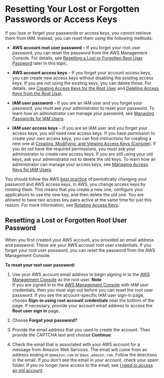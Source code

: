 # Resetting Your Lost or Forgotten Passwords or Access Keys<a name="id_credentials_access-keys_retrieve"></a>

If you lose or forget your passwords or access keys, you *cannot* retrieve them from IAM\. Instead, you can reset them using the following methods:

+ **AWS account root user password** – If you forget your root user password, you can reset the password from the AWS Management Console\. For details, see [Resetting a Lost or Forgotten Root User Password](#reset-root-password) later in this topic\.

+ **AWS account access keys** – If you forget your account access keys, you can create new access keys without disabling the existing access keys\. If you are not using the existing keys, you can delete those\. For details, see [Creating Access Keys for the Root User](id_root-user.md#id_root-user_manage_add-key) and [Deleting Access Keys from the Root User](id_root-user.md#id_root-user_manage_delete-key)\.

+ **IAM user password** – If you are an IAM user and you forget your password, you must ask your administrator to reset your password\. To learn how an administrator can manage your password, see [Managing Passwords for IAM Users](id_credentials_passwords_admin-change-user.md)\.

+ **IAM user access keys** – If you are an IAM user and you forget your access keys, you will need new access keys\. If you have permission to create your own access keys, you can find instructions for creating a new one at [Creating, Modifying, and Viewing Access Keys \(Console\)](id_credentials_access-keys.md#Using_CreateAccessKey)\. If you do not have the required permissions, you must ask your administrator to create new access keys\. If you are still using your old keys, ask your administrator not to delete the old keys\. To learn how an administrator can manage your access keys, see [Managing Access Keys for IAM Users](id_credentials_access-keys.md)\.

You should follow the AWS [best practice](best-practices.md#rotate-credentials) of periodically changing your password and AWS access keys\. In AWS, you change access keys by *rotating* them\. This means that you create a new one, configure your applications to use the new key, and then delete the old one\. You are allowed to have two access key pairs active at the same time for just this reason\. For more information, see [Rotating Access Keys](id_credentials_access-keys.md#Using_RotateAccessKey)\.

## Resetting a Lost or Forgotten Root User Password<a name="reset-root-password"></a>

When you first created your AWS account, you provided an email address and password\. These are your AWS account root user credentials\. If you forget your root user password, you can reset the password from the AWS Management Console\.

**To reset your root user password:**

1. Use your AWS account email address to begin signing in to the [AWS Management Console](https://console.aws.amazon.com/) as the root user\.
**Note**  
 If you are signed in to the [AWS Management Console](https://console.aws.amazon.com/console/home) with *IAM user* credentials, then you must sign out before you can reset the root user password\. If you see the account\-specific IAM user sign\-in page, choose **Sign\-in using root account credentials** near the bottom of the page\. If necessary, provide your account email address to access the **Root user sign in** page\. 

1. Choose **Forgot your password?**\.

1. Provide the email address that you used to create the account\. Then provide the CAPTCHA text and choose **Continue**\.

1. Check the email that is associated with your AWS account for a message from Amazon Web Services\. The email will come from an address ending in `@amazon.com` or `@aws.amazon.com`\. Follow the directions in the email\. If you don't see the email in your account, check your spam folder\. If you no longer have access to the email, see [I need to access an old account](troubleshoot_general.md#troubleshoot_general_lost-root-creds)\.